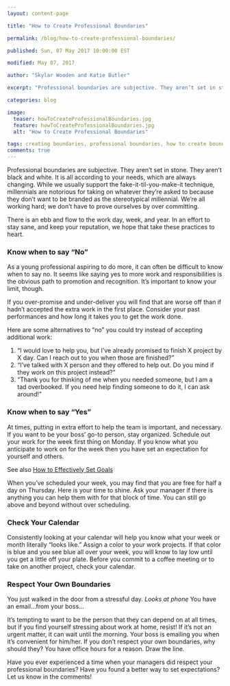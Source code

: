 ```yaml
---
layout: content-page

title: "How to Create Professional Boundaries"

permalink: /blog/how-to-create-professional-boundaries/

published: Sun, 07 May 2017 10:00:00 EST

modified: May 07, 2017

author: "Skylar Wooden and Katie Butler"

excerpt: "Professional boundaries are subjective. They aren’t set in stone. They aren’t black and white. It is all according to your needs, which are always changing."

categories: blog

image:
  teaser: howToCreateProfessionalBoundaries.jpg
  feature: howToCreateProfessionalBoundaries.jpg
  alt: "How to Create Professional Boundaries"

tags: creating boundaries, professional boundaries, how to create boundaries
comments: true
---
```


Professional boundaries are subjective. They aren’t set in stone. They aren’t black and white. It is all according to your needs, which are always changing. While we usually support the fake-it-til-you-make-it technique, millennials are notorious for taking on whatever they’re asked to because they don’t want to be branded as the stereotypical millennial. We’re all working hard; we don’t have to prove ourselves by over committing.  

There is an ebb and flow to the work day, week, and year. In an effort to stay sane, and keep your reputation, we hope that take these practices to heart.

### Know when to say “No”

As a young professional aspiring to do more, it can often be difficult to know when to say no. It seems like saying yes to more work and responsibilities is the obvious path to promotion and recognition. It’s important to know your limit, though. 

If you over-promise and under-deliver you will find that are worse off than if hadn’t accepted the extra work in the first place. Consider your past performances and how long it takes you to get the work done. 

Here are some alternatives to “no”  you could try instead of accepting additional work: 

<ol>
	<li>“I would love to help you, but I’ve already promised to finish X project by X day. Can I reach out to you when those are finished?”</li>
	<li>“I’ve talked with X person and they offered to help out. Do you mind if they work on this project instead?”</li>
	<li>“Thank you for thinking of me when you needed someone, but I am a tad overbooked. If you need help finding someone to do it, I can ask around!”</li>
</ol>

### Know when to say “Yes”

At times, putting in extra effort to help the team is important, and necessary. If you want to be your boss’ go-to person, stay organized. Schedule out your work for the week first thing on Monday. If you know what you anticipate to work on for the week then you have set an expectation for yourself and others.

See also <a href="/blog/2017-04-30-how-to-effectively-set-goals.md">How to Effectively Set Goals</a>

When you’ve scheduled your week, you may find that you are free for half a day on Thursday. Here is your time to shine. Ask your manager if there is anything you can help them with for that block of time. You can still go above and beyond without over scheduling.

### Check Your Calendar

Consistently looking at your calendar will help you know what your week or month literally “looks like.” Assign a color to your work projects. If that color is blue and you see blue all over your week, you will know to lay low until you get a little off your plate. Before you commit to a coffee meeting or to take on another project, check your calendar. 

### Respect Your Own Boundaries

You just walked in the door from a stressful day. *Looks at phone* You have an email...from your boss…

It’s tempting to want to be the person that they can depend on at all times, but if you find yourself stressing about work at home, resist! If it’s not an urgent matter, it can wait until the morning. Your boss is emailing you when it’s convenient for him/her. If you don’t respect your own boundaries, why should they? You have office hours for a reason. Draw the line. 

Have you ever experienced a time when your managers did respect your professional boundaries? Have you found a better way to set expectations? Let us know in the comments! 